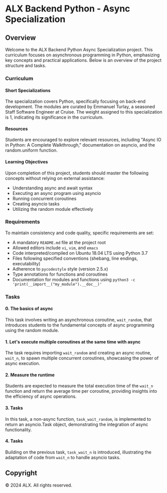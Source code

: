 # ALX Backend Python - Async Specialization

## Overview

Welcome to the ALX Backend Python Async Specialization project. This curriculum focuses on asynchronous programming in Python, emphasizing key concepts and practical applications. Below is an overview of the project structure and tasks.

### Curriculum

#### Short Specializations

The specialization covers Python, specifically focusing on back-end development. The modules are curated by Emmanuel Turlay, a seasoned Staff Software Engineer at Cruise. The weight assigned to this specialization is 1, indicating its significance in the curriculum.

#### Resources

Students are encouraged to explore relevant resources, including "Async IO in Python: A Complete Walkthrough," documentation on asyncio, and the random.uniform function.

#### Learning Objectives

Upon completion of this project, students should master the following concepts without relying on external assistance:
- Understanding async and await syntax
- Executing an async program using asyncio
- Running concurrent coroutines
- Creating asyncio tasks
- Utilizing the random module effectively

### Requirements

To maintain consistency and code quality, specific requirements are set:
- A mandatory `README.md` file at the project root
- Allowed editors include `vi`, `vim`, and `emacs`
- Code interpreted/compiled on Ubuntu 18.04 LTS using Python 3.7
- Files following specified conventions (shebang, line endings, executability)
- Adherence to `pycodestyle` style (version 2.5.x)
- Type annotations for functions and coroutines
- Documentation for modules and functions using `python3 -c 'print(__import__("my_module").__doc__)'`

### Tasks

#### 0. The basics of async

This task involves writing an asynchronous coroutine, `wait_random`, that introduces students to the fundamental concepts of async programming using the random module.

#### 1. Let's execute multiple coroutines at the same time with async

The task requires importing `wait_random` and creating an async routine, `wait_n`, to spawn multiple concurrent coroutines, showcasing the power of async execution.

#### 2. Measure the runtime

Students are expected to measure the total execution time of the `wait_n` function and return the average time per coroutine, providing insights into the efficiency of async operations.

#### 3. Tasks

In this task, a non-async function, `task_wait_random`, is implemented to return an asyncio.Task object, demonstrating the integration of async functionality.

#### 4. Tasks

Building on the previous task, `task_wait_n` is introduced, illustrating the adaptation of code from `wait_n` to handle asyncio tasks.

## Copyright

© 2024 ALX. All rights reserved.
